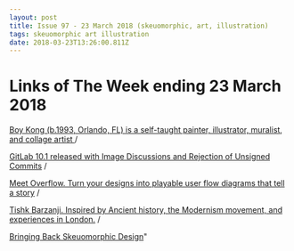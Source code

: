 ```yaml
---
layout: post
title: Issue 97 - 23 March 2018 (skeuomorphic, art, illustration)
tags: skeuomorphic art illustration
date: 2018-03-23T13:26:00.811Z
---
```

# Links of The Week ending 23 March 2018

<a href="http://gitlerand.com/artists/boy-kong" title="Boy Kong (b.1993, Orlando, FL) is a self-taught painter, illustrator, muralist, and collage artist" target="_blank">Boy Kong (b.1993, Orlando, FL) is a self-taught painter, illustrator, muralist, and collage artist </a> /
	
<a href="https://about.gitlab.com/2017/10/22/gitlab-10-1-released/" title="GitLab 10.1 released with Image Discussions and Rejection of Unsigned Commits" target="_blank">GitLab 10.1 released with Image Discussions and Rejection of Unsigned Commits</a> /
	
<a href="https://blog.prototypr.io/" title="Meet Overflow. Turn your designs into playable user flow diagrams that tell a story" target="_blank">Meet Overflow. Turn your designs into playable user flow diagrams that tell a story</a> /
	
<a href="http://www.tishkbarzanji.co.uk/mixedmedia/" title="Tishk Barzanji. Inspired by Ancient history, the Modernism movement, and experiences in London." target="_blank">Tishk Barzanji. Inspired by Ancient history, the Modernism movement, and experiences in London.</a> /
	
<a href="https://blog.prototypr.io/bringing-back-skeuomorphic-design-d211cc1c22d2" title="Bringing Back Skeuomorphic Design" target="_blank">Bringing Back Skeuomorphic Design</a>"